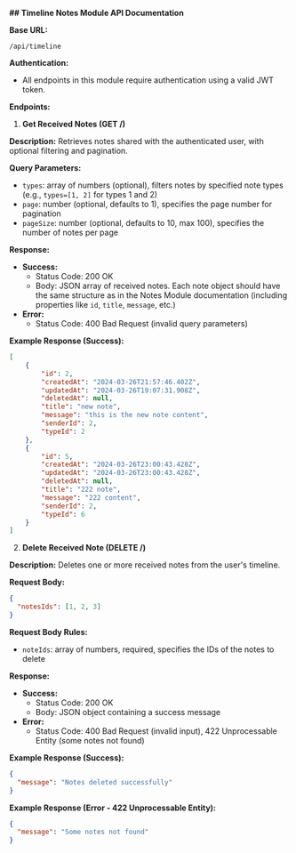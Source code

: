  **## Timeline Notes Module API Documentation**

**Base URL:**

```
/api/timeline
```

**Authentication:**

- All endpoints in this module require authentication using a valid JWT token.

**Endpoints:**

1. **Get Received Notes (GET /)**

**Description:** Retrieves notes shared with the authenticated user, with optional filtering and pagination.

**Query Parameters:**

* `types`: array of numbers (optional), filters notes by specified note types (e.g., `types=[1, 2]` for types 1 and 2)
* `page`: number (optional, defaults to 1), specifies the page number for pagination
* `pageSize`: number (optional, defaults to 10, max 100), specifies the number of notes per page

**Response:**

* **Success:**
    * Status Code: 200 OK
    * Body: JSON array of received notes. Each note object should have the same structure as in the Notes Module documentation (including properties like `id`, `title`, `message`, etc.)
* **Error:**
    * Status Code: 400 Bad Request (invalid query parameters)

**Example Response (Success):**

```json
[
    {
        "id": 2,
        "createdAt": "2024-03-26T21:57:46.402Z",
        "updatedAt": "2024-03-26T19:07:31.908Z",
        "deletedAt": null,
        "title": "new note",
        "message": "this is the new note content",
        "senderId": 2,
        "typeId": 2
    },
    {
        "id": 5,
        "createdAt": "2024-03-26T23:00:43.428Z",
        "updatedAt": "2024-03-26T23:00:43.428Z",
        "deletedAt": null,
        "title": "222 note",
        "message": "222 content",
        "senderId": 2,
        "typeId": 6
    }
]
```

2. **Delete Received Note (DELETE /)**

**Description:** Deletes one or more received notes from the user's timeline.

**Request Body:**

```json
{
  "notesIds": [1, 2, 3]
}
```

**Request Body Rules:**

* `noteIds`: array of numbers, required, specifies the IDs of the notes to delete

**Response:**

* **Success:**
    * Status Code: 200 OK
    * Body: JSON object containing a success message
* **Error:**
    * Status Code: 400 Bad Request (invalid input), 422 Unprocessable Entity (some notes not found)

**Example Response (Success):**

```json
{
  "message": "Notes deleted successfully"
}
```

**Example Response (Error - 422 Unprocessable Entity):**

```json
{
  "message": "Some notes not found"
}
```
